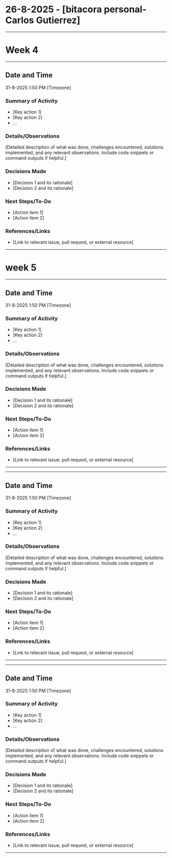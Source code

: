 # 26-8-2025 - [bitacora personal-Carlos Gutierrez]
-----------------------------------------------------------------------------------------------------------------------------------------------------------------------
# Week 4
-----------------------------------------------------------------------------------------------------------------------------------------------------------------------
## Date and Time
31-8-2025 1:50 PM [Timezone]

### Summary of Activity
- [Key action 1]
- [Key action 2]
- ...

### Details/Observations
[Detailed description of what was done, challenges encountered, solutions implemented, and any relevant observations. Include code snippets or command outputs if helpful.]

### Decisions Made
- [Decision 1 and its rationale]
- [Decision 2 and its rationale]

### Next Steps/To-Do
- [Action item 1]
- [Action item 2]

### References/Links
- [Link to relevant issue, pull request, or external resource]
-----------------------------------------------------------------------------------------------------------------------------------------------------------------------
# week 5
-----------------------------------------------------------------------------------------------------------------------------------------------------------------------
## Date and Time
31-8-2025 1:50 PM [Timezone]

### Summary of Activity
- [Key action 1]
- [Key action 2]
- ...

### Details/Observations
[Detailed description of what was done, challenges encountered, solutions implemented, and any relevant observations. Include code snippets or command outputs if helpful.]

### Decisions Made
- [Decision 1 and its rationale]
- [Decision 2 and its rationale]

### Next Steps/To-Do
- [Action item 1]
- [Action item 2]

### References/Links
- [Link to relevant issue, pull request, or external resource]

-----------------------------------------------------------------------------------------------------------------------------------------------------------------------
-----------------------------------------------------------------------------------------------------------------------------------------------------------------------
## Date and Time
31-8-2025 1:50 PM [Timezone]

### Summary of Activity
- [Key action 1]
- [Key action 2]
- ...

### Details/Observations
[Detailed description of what was done, challenges encountered, solutions implemented, and any relevant observations. Include code snippets or command outputs if helpful.]

### Decisions Made
- [Decision 1 and its rationale]
- [Decision 2 and its rationale]

### Next Steps/To-Do
- [Action item 1]
- [Action item 2]

### References/Links
- [Link to relevant issue, pull request, or external resource]

-----------------------------------------------------------------------------------------------------------------------------------------------------------------------
-----------------------------------------------------------------------------------------------------------------------------------------------------------------------
## Date and Time
31-8-2025 1:50 PM [Timezone]

### Summary of Activity
- [Key action 1]
- [Key action 2]
- ...

### Details/Observations
[Detailed description of what was done, challenges encountered, solutions implemented, and any relevant observations. Include code snippets or command outputs if helpful.]

### Decisions Made
- [Decision 1 and its rationale]
- [Decision 2 and its rationale]

### Next Steps/To-Do
- [Action item 1]
- [Action item 2]

### References/Links
- [Link to relevant issue, pull request, or external resource]

-----------------------------------------------------------------------------------------------------------------------------------------------------------------------
